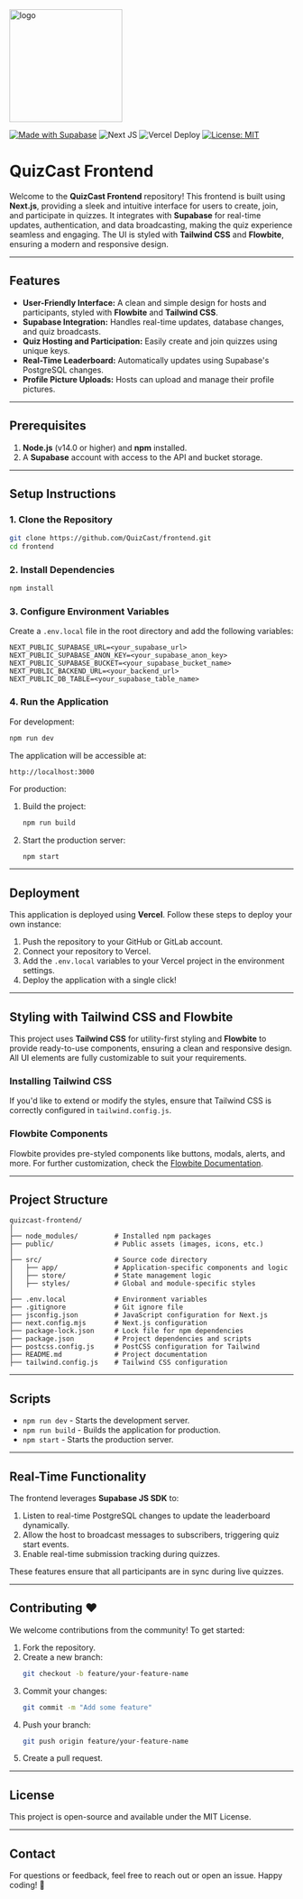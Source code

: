 <img src="https://github.com/user-attachments/assets/4d84857a-fa96-436c-a81c-0dd26a8a1aa7" alt="logo" width="200"/>


[![Made with Supabase](https://supabase.com/badge-made-with-supabase-dark.svg)](https://supabase.com)
![Next JS](https://img.shields.io/badge/Next-black?style=for-the-badge&logo=next.js&logoColor=white)
![Vercel Deploy](https://deploy-badge.vercel.app/vercel/quizcast-teamvertex)
[![License: MIT](https://img.shields.io/badge/License-MIT-yellow.svg)](https://opensource.org/licenses/MIT)


# QuizCast Frontend

Welcome to the **QuizCast Frontend** repository! This frontend is built using **Next.js**, providing a sleek and intuitive interface for users to create, join, and participate in quizzes. It integrates with **Supabase** for real-time updates, authentication, and data broadcasting, making the quiz experience seamless and engaging. The UI is styled with **Tailwind CSS** and **Flowbite**, ensuring a modern and responsive design.

---

## Features

- **User-Friendly Interface:** A clean and simple design for hosts and participants, styled with **Flowbite** and **Tailwind CSS**.
- **Supabase Integration:** Handles real-time updates, database changes, and quiz broadcasts.
- **Quiz Hosting and Participation:** Easily create and join quizzes using unique keys.
- **Real-Time Leaderboard:** Automatically updates using Supabase's PostgreSQL changes.
- **Profile Picture Uploads:** Hosts can upload and manage their profile pictures.

---

## Prerequisites

1. **Node.js** (v14.0 or higher) and **npm** installed.
2. A **Supabase** account with access to the API and bucket storage.

---

## Setup Instructions

### 1. Clone the Repository
```bash
git clone https://github.com/QuizCast/frontend.git
cd frontend
```

### 2. Install Dependencies
```bash
npm install
```

### 3. Configure Environment Variables
Create a `.env.local` file in the root directory and add the following variables:
```
NEXT_PUBLIC_SUPABASE_URL=<your_supabase_url>
NEXT_PUBLIC_SUPABASE_ANON_KEY=<your_supabase_anon_key>
NEXT_PUBLIC_SUPABASE_BUCKET=<your_supabase_bucket_name>
NEXT_PUBLIC_BACKEND_URL=<your_backend_url>
NEXT_PUBLIC_DB_TABLE=<your_supabase_table_name>
```

### 4. Run the Application
For development:
```bash
npm run dev
```
The application will be accessible at:
```
http://localhost:3000
```

For production:
1. Build the project:
   ```bash
   npm run build
   ```
2. Start the production server:
   ```bash
   npm start
   ```

---

## Deployment

This application is deployed using **Vercel**. Follow these steps to deploy your own instance:

1. Push the repository to your GitHub or GitLab account.
2. Connect your repository to Vercel.
3. Add the `.env.local` variables to your Vercel project in the environment settings.
4. Deploy the application with a single click!

---

## Styling with Tailwind CSS and Flowbite

This project uses **Tailwind CSS** for utility-first styling and **Flowbite** to provide ready-to-use components, ensuring a clean and responsive design. All UI elements are fully customizable to suit your requirements.

### Installing Tailwind CSS
If you'd like to extend or modify the styles, ensure that Tailwind CSS is correctly configured in `tailwind.config.js`.

### Flowbite Components
Flowbite provides pre-styled components like buttons, modals, alerts, and more. For further customization, check the [Flowbite Documentation](https://flowbite.com/docs/).

---

## Project Structure

```
quizcast-frontend/
│
├── node_modules/         # Installed npm packages
├── public/               # Public assets (images, icons, etc.)
│
├── src/                  # Source code directory
│   ├── app/              # Application-specific components and logic
│   ├── store/            # State management logic
│   ├── styles/           # Global and module-specific styles
│
├── .env.local            # Environment variables
├── .gitignore            # Git ignore file
├── jsconfig.json         # JavaScript configuration for Next.js
├── next.config.mjs       # Next.js configuration
├── package-lock.json     # Lock file for npm dependencies
├── package.json          # Project dependencies and scripts
├── postcss.config.js     # PostCSS configuration for Tailwind
├── README.md             # Project documentation
├── tailwind.config.js    # Tailwind CSS configuration

```

---

## Scripts

- `npm run dev` - Starts the development server.
- `npm run build` - Builds the application for production.
- `npm start` - Starts the production server.

---

## Real-Time Functionality

The frontend leverages **Supabase JS SDK** to:
1. Listen to real-time PostgreSQL changes to update the leaderboard dynamically.
2. Allow the host to broadcast messages to subscribers, triggering quiz start events.
3. Enable real-time submission tracking during quizzes.

These features ensure that all participants are in sync during live quizzes.

---

## Contributing ❤️

We welcome contributions from the community! To get started:

1. Fork the repository.
2. Create a new branch:
   ```bash
   git checkout -b feature/your-feature-name
   ```
3. Commit your changes:
   ```bash
   git commit -m "Add some feature"
   ```
4. Push your branch:
   ```bash
   git push origin feature/your-feature-name
   ```
5. Create a pull request.

---

## License

This project is open-source and available under the MIT License.

---

## Contact

For questions or feedback, feel free to reach out or open an issue. Happy coding! 🎊
